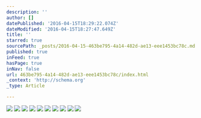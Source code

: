 ```yaml
---
description: ''
author: []
datePublished: '2016-04-15T18:29:22.074Z'
dateModified: '2016-04-15T18:27:47.649Z'
title: ''
starred: true
sourcePath: _posts/2016-04-15-463be795-4a14-482d-ae13-eee1453bc78c.md
published: true
inFeed: true
hasPage: true
inNav: false
url: 463be795-4a14-482d-ae13-eee1453bc78c/index.html
_context: 'http://schema.org'
_type: Article

---
```

![](https://the-grid-user-content.s3-us-west-2.amazonaws.com/f03cce97-1e36-412f-a428-6546804ac687.png)
![](https://the-grid-user-content.s3-us-west-2.amazonaws.com/98cfab6b-3f17-4093-a9d8-dccebca5da7a.png)
![](https://the-grid-user-content.s3-us-west-2.amazonaws.com/78ffe6a0-f111-4726-8180-971c5180a92c.png)
![](https://the-grid-user-content.s3-us-west-2.amazonaws.com/bf3d97f2-3577-4a8c-9c00-dac511a5bc01.png)
![](https://the-grid-user-content.s3-us-west-2.amazonaws.com/03e75ad3-a8a0-4b25-9166-f820ad3e8b4d.png)
![](https://the-grid-user-content.s3-us-west-2.amazonaws.com/4e4179dc-a619-4894-b5a4-7245ba37b7e4.png)
![](https://the-grid-user-content.s3-us-west-2.amazonaws.com/ef55b96a-1e95-44ed-8b2b-ae936bec59c6.png)
![](https://the-grid-user-content.s3-us-west-2.amazonaws.com/adf82302-2d38-4b82-9245-235239b3eb2c.png)
![](https://the-grid-user-content.s3-us-west-2.amazonaws.com/d505ca37-ee57-4068-a32b-0dfd6bae3ed5.png)
![](https://the-grid-user-content.s3-us-west-2.amazonaws.com/b7f8530b-4286-461a-8f59-f7169568ead7.png)